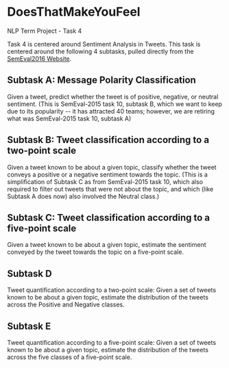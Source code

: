 # DoesThatMakeYouFeel
NLP Term Project - Task 4

Task 4 is centered around Sentiment Analysis in Tweets. This task is centered around the following 4 subtasks, pulled directly from the [SemEval2016 Website](http://alt.qcri.org/semeval2016/task4/).

## Subtask A: Message Polarity Classification
Given a tweet, predict whether the tweet is of positive, negative, or neutral sentiment. (This is SemEval-2015 task 10, subtask B, which we want to keep due to its popularity -- it has attracted 40 teams; however, we are retiring what was SemEval-2015 task 10, subtask A)

## Subtask B: Tweet classification according to a two-point scale
Given a tweet known to be about a given topic, classify whether the tweet conveys a positive or a negative sentiment towards the topic. (This is a simplification of Subtask C as from SemEval-2015 task 10, which also required to filter out tweets that were not about the topic, and which (like Subtask A does now) also involved the Neutral class.)

## Subtask C: Tweet classification according to a five-point scale
Given a tweet known to be about a given topic, estimate the sentiment conveyed by the tweet towards the topic on a five-point scale.

## Subtask D
Tweet quantification according to a two-point scale: Given a set of tweets known to be about a given topic, estimate the distribution of the tweets across the Positive and Negative classes.

## Subtask E
Tweet quantification according to a five-point scale: Given a set of tweets known to be about a given topic, estimate the distribution of the tweets across the five classes of a five-point scale.

